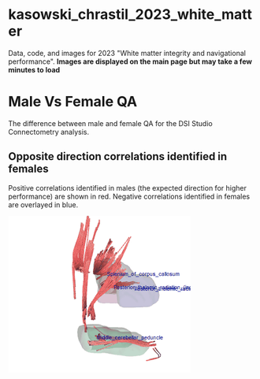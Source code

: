 # kasowski_chrastil_2023_white_matter
Data, code, and images for 2023 "White matter integrity and navigational performance". 
**Images are displayed on the main page but may take a few minutes to load**

# Male Vs Female QA
The difference between male and female QA for the DSI Studio Connectometry analysis. 

## Opposite direction correlations identified in females
Positive correlations identified in males (the expected direction for higher performance) are shown in red.
Negative correlations identified in females are overlayed in blue. 

![malesVsFemalesQA](https://github.com/NeuroscienceScripts/kasowski_chrastil_2023_white_matter/blob/main/Images/MaleVsFemaleQA.gif)
